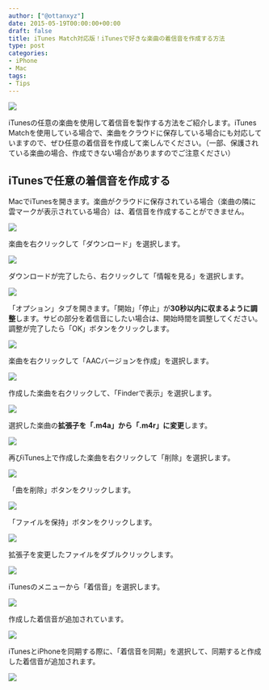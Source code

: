 ```yaml
---
author: ["@ottanxyz"]
date: 2015-05-19T00:00:00+00:00
draft: false
title: iTunes Match対応版！iTunesで好きな楽曲の着信音を作成する方法
type: post
categories:
- iPhone
- Mac
tags:
- Tips
---
```


![](150518-5559f03265fbb.jpg)






iTunesの任意の楽曲を使用して着信音を製作する方法をご紹介します。iTunes Matchを使用している場合で、楽曲をクラウドに保存している場合にも対応していますので、ぜひ任意の着信音を作成して楽しんでください。（一部、保護されている楽曲の場合、作成できない場合がありますのでご注意ください）





## iTunesで任意の着信音を作成する





MacでiTunesを開きます。楽曲がクラウドに保存されている場合（楽曲の隣に雲マークが表示されている場合）は、着信音を作成することができません。





![](150518-5559eb0479cc7.png)






楽曲を右クリックして「ダウンロード」を選択します。





![](150518-5559eb070b35b.png)






ダウンロードが完了したら、右クリックして「情報を見る」を選択します。





![](150518-5559eb0a7feba.png)






「オプション」タブを開きます。「開始」「停止」が**30秒以内に収まるように調整**します。サビの部分を着信音にしたい場合は、開始時間を調整してください。調整が完了したら「OK」ボタンをクリックします。





![](150518-5559eb0df1f1e.png)






楽曲を右クリックして「AACバージョンを作成」を選択します。





![](150518-5559eb10bb442.png)






作成した楽曲を右クリックして、「Finderで表示」を選択します。





![](150518-5559eb1480321.png)






選択した楽曲の**拡張子を「.m4a」から「.m4r」に変更**します。





![](150519-555b2caa4ca8f.png)






再びiTunes上で作成した楽曲を右クリックして「削除」を選択します。





![](150518-5559eb1ba7093.png)






「曲を削除」ボタンをクリックします。





![](150518-5559eb1f3f880.png)






「ファイルを保持」ボタンをクリックします。





![](150518-5559eb2134cb6.png)






拡張子を変更したファイルをダブルクリックします。





![](150519-555b2caa4ca8f.png)






iTunesのメニューから「着信音」を選択します。





![](150518-5559eb235c989.png)






作成した着信音が追加されています。





![](150518-5559eb3895ca7.png)






iTunesとiPhoneを同期する際に、「着信音を同期」を選択して、同期すると作成した着信音が追加されます。





![](150519-555b2cad520b4.png)
